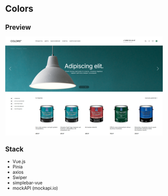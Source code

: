 # Colors

## Preview

[![colors-preview](./src/assets/images/colors-preview.png)](https://colors-topaz-six.vercel.app/)

## Stack

- Vue.js
- Pinia
- axios
- Swiper
- simplebar-vue
- mockAPI (mockapi.io)